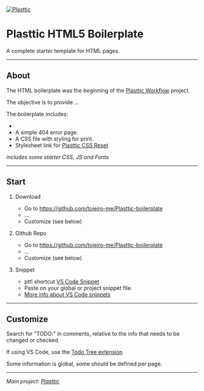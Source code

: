 [![Plasttic](https://plasttic.dev/assets/img/social/default-banner-1200_630.png)](https://plasttic.dev)

# Plasttic HTML5 Boilerplate

A complete starter template for HTML pages.

---

## About

The HTML boilerplate was the beginning of the [Plasttic Workflow](https://github.com/tojeiro-me/Plasttic) project.

The objective is to provide ...

The boilerplate includes:

- 
- A simple 404 error page.
- A CSS file with styling for print.
- Stylesheet link for [Plasttic CSS Reset](https://github.com/tojeiro-me/Plasttic-reset)

_includes some starter CSS, JS and Fonts_

---

## Start

1. Download

   - Go to https://github.com/tojeiro-me/Plasttic-boilerplate
   - ...
   - Customize (see below)

2. Github Repo

   - Go to https://github.com/tojeiro-me/Plasttic-boilerplate
   - ...
   - Customize (see below)

3. Snippet

   - ptt! shortcut [VS Code Snippet](https://gist.github.com/tojeiro-me/5ca46d8dcb1cee46b4cda2737e47e6ef)
   - Paste on your global or project snippet file.
   - [More info about VS Code snippets](https://code.visualstudio.com/docs/editor/userdefinedsnippets#_create-your-own-snippets)

---

## Customize

Search for "TODO:" in comments, relative to the info that needs to be changed or checked.

If using VS Code, use the [Todo Tree extension](https://marketplace.visualstudio.com/items?itemName=Gruntfuggly.todo-tree)

Some information is global, some should be defined per page.

---

_Main project: [Plasttic](https://github.com/tojeiro-me/Plasttic)_
